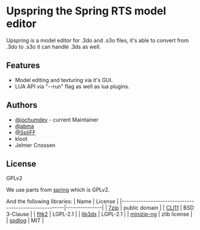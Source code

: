 # Upspring the Spring RTS model editor

Upspring is a model editor for .3do and .s3o files, it's able to convert from .3do to .s3o it can handle .3ds as well.

## Features

- Model editing and texturing via it's GUI.
- LUA API via "--run" flag as well as lua plugins.

## Authors

- [@jochumdev](https://github.com/jochumdev) - current Maintainer
- [@abma](https://github.com/abma)
- [@SpliFF](https://github.com/SpliFF/)
- kloot
- Jelmer Cnossen

## License

GPLv2

We use parts from [spring](https://github.com/spring/spring) which is GPLv2.

And the following libraries:
| Name                                                 | License       |
|------------------------------------------------------|---------------|
| [7zip](https://7-zip.org/sdk.html)                   | public domain |
| [CLI11](https://github.com/CLIUtils/CLI11)           | BSD 3-Clause  |
| [fltk2](vendor/fltk2/COPYING)                        | LGPL-2.1      |
| [lib3ds](https://github.com/techannihilation/lib3ds) | LGPL-2.1      |
| [minizip-ng](https://github.com/zlib-ng/minizip-ng)  | zlib license  |
| [spdlog](https://github.com/gabime/spdlog)           | MIT           |
